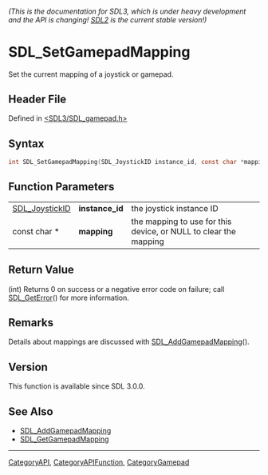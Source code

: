###### (This is the documentation for SDL3, which is under heavy development and the API is changing! [SDL2](https://wiki.libsdl.org/SDL2/) is the current stable version!)
# SDL_SetGamepadMapping

Set the current mapping of a joystick or gamepad.

## Header File

Defined in [<SDL3/SDL_gamepad.h>](https://github.com/libsdl-org/SDL/blob/main/include/SDL3/SDL_gamepad.h)

## Syntax

```c
int SDL_SetGamepadMapping(SDL_JoystickID instance_id, const char *mapping);
```

## Function Parameters

|                                  |                 |                                                                  |
| -------------------------------- | --------------- | ---------------------------------------------------------------- |
| [SDL_JoystickID](SDL_JoystickID) | **instance_id** | the joystick instance ID                                         |
| const char *                     | **mapping**     | the mapping to use for this device, or NULL to clear the mapping |

## Return Value

(int) Returns 0 on success or a negative error code on failure; call
[SDL_GetError](SDL_GetError)() for more information.

## Remarks

Details about mappings are discussed with
[SDL_AddGamepadMapping](SDL_AddGamepadMapping)().

## Version

This function is available since SDL 3.0.0.

## See Also

- [SDL_AddGamepadMapping](SDL_AddGamepadMapping)
- [SDL_GetGamepadMapping](SDL_GetGamepadMapping)

----
[CategoryAPI](CategoryAPI), [CategoryAPIFunction](CategoryAPIFunction), [CategoryGamepad](CategoryGamepad)

